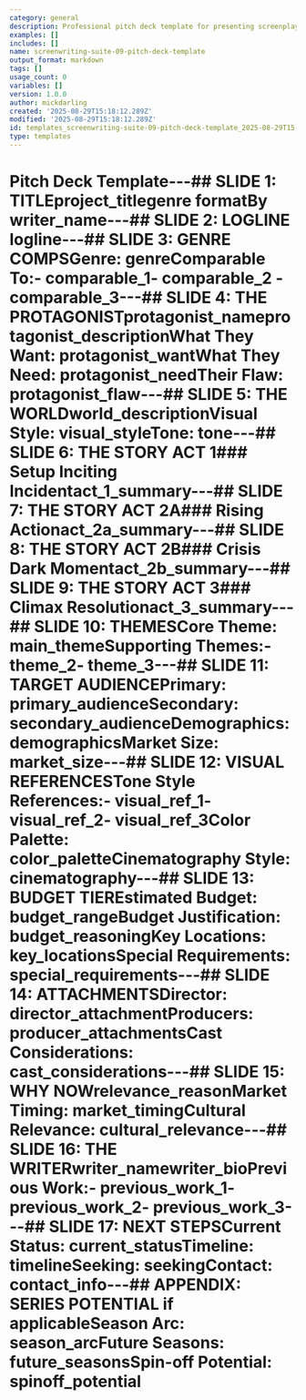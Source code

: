 ```yaml
---
category: general
description: Professional pitch deck template for presenting screenplay projects to producers, networks, and studios - part of comprehensive screenwriting suite
examples: []
includes: []
name: screenwriting-suite-09-pitch-deck-template
output_format: markdown
tags: []
usage_count: 0
variables: []
version: 1.0.0
author: mickdarling
created: '2025-08-29T15:18:12.289Z'
modified: '2025-08-29T15:18:12.289Z'
id: templates_screenwriting-suite-09-pitch-deck-template_2025-08-29T15-18-12-703Z
type: templates
---
```



# Pitch Deck Template---## SLIDE 1: TITLEproject_titlegenre  formatBy writer_name---## SLIDE 2: LOGLINE logline---## SLIDE 3: GENRE  COMPSGenre: genreComparable To:- comparable_1- comparable_2 - comparable_3---## SLIDE 4: THE PROTAGONISTprotagonist_nameprotagonist_descriptionWhat They Want: protagonist_wantWhat They Need: protagonist_needTheir Flaw: protagonist_flaw---## SLIDE 5: THE WORLDworld_descriptionVisual Style: visual_styleTone: tone---## SLIDE 6: THE STORY ACT 1### Setup  Inciting Incidentact_1_summary---## SLIDE 7: THE STORY ACT 2A### Rising Actionact_2a_summary---## SLIDE 8: THE STORY ACT 2B### Crisis  Dark Momentact_2b_summary---## SLIDE 9: THE STORY ACT 3### Climax  Resolutionact_3_summary---## SLIDE 10: THEMESCore Theme: main_themeSupporting Themes:- theme_2- theme_3---## SLIDE 11: TARGET AUDIENCEPrimary: primary_audienceSecondary: secondary_audienceDemographics: demographicsMarket Size: market_size---## SLIDE 12: VISUAL REFERENCESTone  Style References:- visual_ref_1- visual_ref_2- visual_ref_3Color Palette: color_paletteCinematography Style: cinematography---## SLIDE 13: BUDGET TIEREstimated Budget: budget_rangeBudget Justification: budget_reasoningKey Locations: key_locationsSpecial Requirements: special_requirements---## SLIDE 14: ATTACHMENTSDirector: director_attachmentProducers: producer_attachmentsCast Considerations: cast_considerations---## SLIDE 15: WHY NOWrelevance_reasonMarket Timing: market_timingCultural Relevance: cultural_relevance---## SLIDE 16: THE WRITERwriter_namewriter_bioPrevious Work:- previous_work_1- previous_work_2- previous_work_3---## SLIDE 17: NEXT STEPSCurrent Status: current_statusTimeline: timelineSeeking: seekingContact: contact_info---## APPENDIX: SERIES POTENTIAL if applicableSeason Arc: season_arcFuture Seasons: future_seasonsSpin-off Potential: spinoff_potential